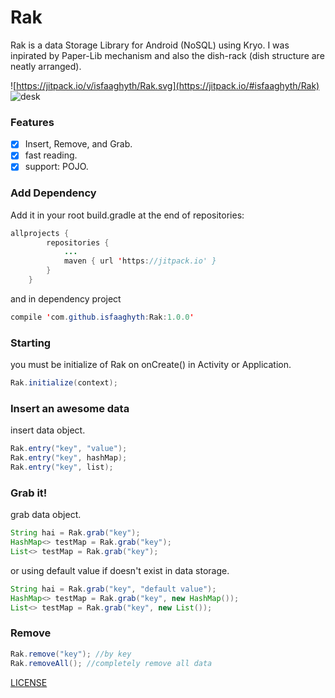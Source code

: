 # Rak
Rak is a data Storage Library for Android (NoSQL) using Kryo. I was inpirated by Paper-Lib mechanism and also the dish-rack (dish structure are neatly arranged).

![https://jitpack.io/v/isfaaghyth/Rak.svg](https://jitpack.io/#isfaaghyth/Rak)
![desk](https://jitpack.io/v/isfaaghyth/Rak.svg)

### Features
- [x] Insert, Remove, and Grab.
- [x] fast reading.
- [x] support: POJO.

### Add Dependency
Add it in your root build.gradle at the end of repositories:
```java
allprojects {
		repositories {
			...
			maven { url 'https://jitpack.io' }
		}
	}
```
and in dependency project
```java
compile 'com.github.isfaaghyth:Rak:1.0.0'
```
### Starting
you must be initialize of Rak on onCreate() in Activity or Application.
```java
Rak.initialize(context);
```
### Insert an awesome data
insert data object.
```java
Rak.entry("key", "value");
Rak.entry("key", hashMap);
Rak.entry("key", list);
```
### Grab it!
grab data object.
```java
String hai = Rak.grab("key");
HashMap<> testMap = Rak.grab("key");
List<> testMap = Rak.grab("key");
```
or using default value if doesn't exist in data storage.
```java
String hai = Rak.grab("key", "default value");
HashMap<> testMap = Rak.grab("key", new HashMap());
List<> testMap = Rak.grab("key", new List());
```
### Remove
```java
Rak.remove("key"); //by key
Rak.removeAll(); //completely remove all data
```

[LICENSE](https://github.com/isfaaghyth/Rak/blob/master/LICENSE)
